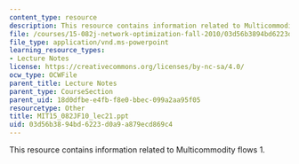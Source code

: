 ```yaml
---
content_type: resource
description: This resource contains information related to Multicommodity flows 1.
file: /courses/15-082j-network-optimization-fall-2010/03d56b3894bd6223d0a9a879ecd869c4_MIT15_082JF10_lec21.ppt
file_type: application/vnd.ms-powerpoint
learning_resource_types:
- Lecture Notes
license: https://creativecommons.org/licenses/by-nc-sa/4.0/
ocw_type: OCWFile
parent_title: Lecture Notes
parent_type: CourseSection
parent_uid: 18d0dfbe-e4fb-f8e0-bbec-099a2aa95f05
resourcetype: Other
title: MIT15_082JF10_lec21.ppt
uid: 03d56b38-94bd-6223-d0a9-a879ecd869c4
---
```

This resource contains information related to Multicommodity flows 1.